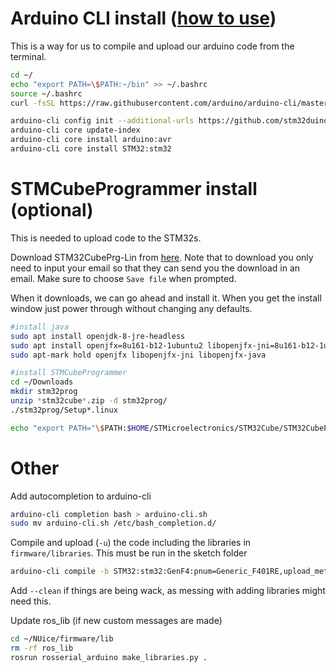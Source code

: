 # Arduino CLI install ([how to use](https://arduino.github.io/arduino-cli/latest/getting-started/))
This is a way for us to compile and upload our arduino code from the terminal.
```bash
cd ~/
echo "export PATH=\$PATH:~/bin" >> ~/.bashrc
source ~/.bashrc
curl -fsSL https://raw.githubusercontent.com/arduino/arduino-cli/master/install.sh | sh

arduino-cli config init --additional-urls https://github.com/stm32duino/BoardManagerFiles/raw/master/STM32/package_stm_index.json
arduino-cli core update-index
arduino-cli core install arduino:avr
arduino-cli core install STM32:stm32
```

# STMCubeProgrammer install (optional)
This is needed to upload code to the STM32s.

Download STM32CubePrg-Lin from [here](https://www.st.com/en/development-tools/stm32cubeprog.html). Note that to download you only need to input your email so that they can send you the download in an email. Make sure to choose `Save file` when prompted.

When it downloads, we can go ahead and install it. When you get the install window just power through without changing any defaults.
```bash
#install java
sudo apt install openjdk-8-jre-headless
sudo apt install openjfx=8u161-b12-1ubuntu2 libopenjfx-jni=8u161-b12-1ubuntu2 libopenjfx-java=8u161-b12-1ubuntu2
sudo apt-mark hold openjfx libopenjfx-jni libopenjfx-java

#install STMCubeProgrammer
cd ~/Downloads
mkdir stm32prog
unzip *stm32cube*.zip -d stm32prog/
./stm32prog/Setup*.linux

echo "export PATH="\$PATH:$HOME/STMicroelectronics/STM32Cube/STM32CubeProgrammer/bin" >> ~/.bashrc
```

# Other
Add autocompletion to arduino-cli
```bash
arduino-cli completion bash > arduino-cli.sh
sudo mv arduino-cli.sh /etc/bash_completion.d/
```

Compile and upload (`-u`) the code including the libraries in `firmware/libraries`. This must be run in the sketch folder
```bash
arduino-cli compile -b STM32:stm32:GenF4:pnum=Generic_F401RE,upload_method=dfuMethod,xserial=generic,usb=CDCgen,xusb=FS,opt=osstd,rtlib=nano --libraries ../../libraries --clean -u
```
Add `--clean` if things are being wack, as messing with adding libraries might need this.

Update ros_lib (if new custom messages are made)
```bash
cd ~/NUice/firmware/lib
rm -rf ros_lib
rosrun rosserial_arduino make_libraries.py .
```